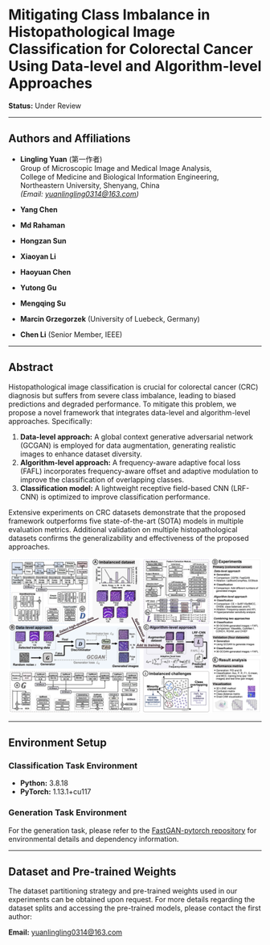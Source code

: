 # Mitigating Class Imbalance in Histopathological Image Classification for Colorectal Cancer Using Data-level and Algorithm-level Approaches

**Status:** Under Review

---

## Authors and Affiliations

- **Lingling Yuan** (第一作者)  
  Group of Microscopic Image and Medical Image Analysis,  
  College of Medicine and Biological Information Engineering, Northeastern University, Shenyang, China  
  *(Email: yuanlingling0314@163.com)*

- **Yang Chen**  
- **Md Rahaman**  
- **Hongzan Sun**  
- **Xiaoyan Li**  
- **Haoyuan Chen**  
- **Yutong Gu**  
- **Mengqing Su**  
- **Marcin Grzegorzek** (University of Luebeck, Germany)  
- **Chen Li** (Senior Member, IEEE)  

---

## Abstract

Histopathological image classification is crucial for colorectal cancer (CRC) diagnosis but suffers from severe class imbalance, leading to biased predictions and degraded performance. To mitigate this problem, we propose a novel framework that integrates data-level and algorithm-level approaches. Specifically:  
1. **Data-level approach:** A global context generative adversarial network (GCGAN) is employed for data augmentation, generating realistic images to enhance dataset diversity.  
2. **Algorithm-level approach:** A frequency-aware adaptive focal loss (FAFL) incorporates frequency-aware offset and adaptive modulation to improve the classification of overlapping classes.  
3. **Classification model:** A lightweight receptive field-based CNN (LRF-CNN) is optimized to improve classification performance.

Extensive experiments on CRC datasets demonstrate that the proposed framework outperforms five state-of-the-art (SOTA) models in multiple evaluation metrics. Additional validation on multiple histopathological datasets confirms the generalizability and effectiveness of the proposed approaches.


  
![Overview](Fig-overview.png)

---

## Environment Setup

### Classification Task Environment

- **Python:** 3.8.18  
- **PyTorch:** 1.13.1+cu117  


### Generation Task Environment

For the generation task, please refer to the [FastGAN-pytorch repository](https://github.com/odegeasslbc/FastGAN-pytorch) for environmental details and dependency information.

---

## Dataset and Pre-trained Weights

The dataset partitioning strategy and pre-trained weights used in our experiments can be obtained upon request. For more details regarding the dataset splits and accessing the pre-trained models, please contact the first author:

**Email:** [yuanlingling0314@163.com](mailto:yuanlingling0314@163.com)



